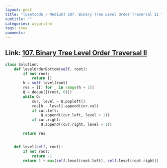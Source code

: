 ```yaml
---
layout: post
title: "[Leetcode / Medium] 107. Binary Tree Level Order Traversal II "
subtitle: ""
categories: algorithm
tags: tree
comments:
---
```


## Link: [107. Binary Tree Level Order Traversal II](https://leetcode.com/problems/binary-tree-level-order-traversal-ii/)

```python
class Solution:
    def levelOrderBottom(self, root):
        if not root:
            return []
        h = self.level(root)
        res = [[] for _ in range(h + 1)]
        Q = deque([(root, 0)])
        while Q:
            cur, level = Q.popleft()
            res[h - level].append(cur.val)
            if cur.left:
                Q.append((cur.left, level + 1))
            if cur.right:
                Q.append((cur.right, level + 1))

        return res


    def level(self, root):
        if not root:
            return -1
        return 1 + max(self.level(root.left), self.level(root.right))
```
